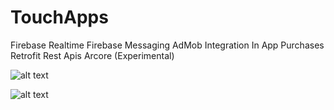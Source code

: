 # TouchApps

Firebase Realtime
Firebase Messaging
AdMob Integration
In App Purchases
Retrofit
Rest Apis
Arcore (Experimental)

![alt text](https://github.com/[DigitalRealm2282]/[TMaps]/blob/[master]/Screenshot_20221105-042438_TMap.jpg?raw=true)

![alt text](https://github.com/[DigitalRealm2282]/[TMaps]/blob/[main]/Screenshot_20221105-042538_TMap.jpg?raw=true)
